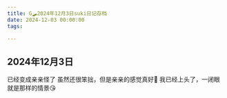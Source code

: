 ```yaml
---
title: G🛹2024年12月3日suki日记存档
date: 2024-12-03 00:00:00
tags:

---
```


## 2024年12月3日

已经变成亲亲怪了
虽然还很笨拙，但是亲亲的感觉真好🥰
我已经上头了，一闭眼就是那样的情景😘
